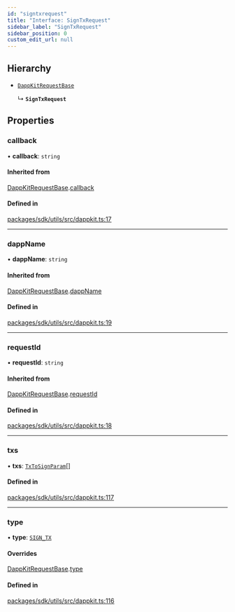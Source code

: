 ```yaml
---
id: "signtxrequest"
title: "Interface: SignTxRequest"
sidebar_label: "SignTxRequest"
sidebar_position: 0
custom_edit_url: null
---
```


## Hierarchy

- [`DappKitRequestBase`](dappkitrequestbase.md)

  ↳ **`SignTxRequest`**

## Properties

### callback

• **callback**: `string`

#### Inherited from

[DappKitRequestBase](dappkitrequestbase.md).[callback](dappkitrequestbase.md#callback)

#### Defined in

[packages/sdk/utils/src/dappkit.ts:17](https://github.com/celo-org/celo-monorepo/tree/master/dappkit.ts#L17)

___

### dappName

• **dappName**: `string`

#### Inherited from

[DappKitRequestBase](dappkitrequestbase.md).[dappName](dappkitrequestbase.md#dappname)

#### Defined in

[packages/sdk/utils/src/dappkit.ts:19](https://github.com/celo-org/celo-monorepo/tree/master/dappkit.ts#L19)

___

### requestId

• **requestId**: `string`

#### Inherited from

[DappKitRequestBase](dappkitrequestbase.md).[requestId](dappkitrequestbase.md#requestid)

#### Defined in

[packages/sdk/utils/src/dappkit.ts:18](https://github.com/celo-org/celo-monorepo/tree/master/dappkit.ts#L18)

___

### txs

• **txs**: [`TxToSignParam`](txtosignparam.md)[]

#### Defined in

[packages/sdk/utils/src/dappkit.ts:117](https://github.com/celo-org/celo-monorepo/tree/master/dappkit.ts#L117)

___

### type

• **type**: [`SIGN_TX`](../enums/dappkitrequesttypes.md#sign_tx)

#### Overrides

[DappKitRequestBase](dappkitrequestbase.md).[type](dappkitrequestbase.md#type)

#### Defined in

[packages/sdk/utils/src/dappkit.ts:116](https://github.com/celo-org/celo-monorepo/tree/master/dappkit.ts#L116)
